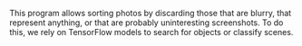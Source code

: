 This program allows sorting photos by discarding those that are blurry, that represent anything, or that are probably uninteresting screenshots. To do this, we rely on TensorFlow models to search for objects or classify scenes.